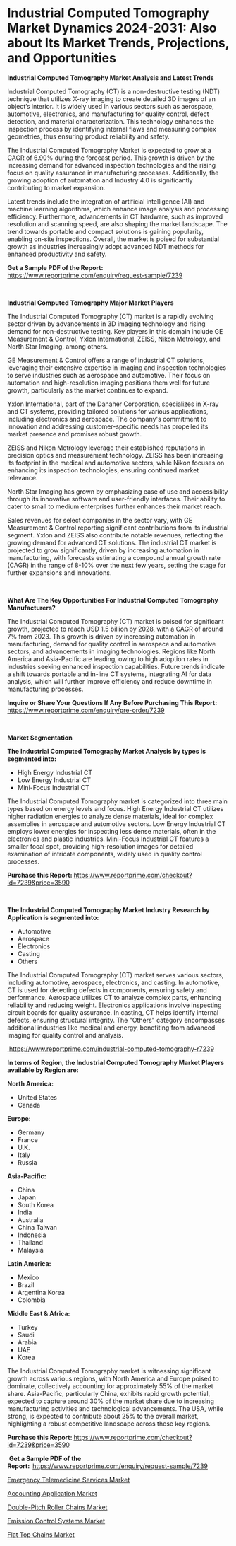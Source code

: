 <p><h1>Industrial Computed Tomography Market Dynamics 2024-2031: Also about Its Market Trends, Projections, and Opportunities</h1></p><p><strong>Industrial Computed Tomography Market Analysis and Latest Trends</strong></p>
<p><p>Industrial Computed Tomography (CT) is a non-destructive testing (NDT) technique that utilizes X-ray imaging to create detailed 3D images of an object’s interior. It is widely used in various sectors such as aerospace, automotive, electronics, and manufacturing for quality control, defect detection, and material characterization. This technology enhances the inspection process by identifying internal flaws and measuring complex geometries, thus ensuring product reliability and safety.</p><p>The Industrial Computed Tomography Market is expected to grow at a CAGR of 6.90% during the forecast period. This growth is driven by the increasing demand for advanced inspection technologies and the rising focus on quality assurance in manufacturing processes. Additionally, the growing adoption of automation and Industry 4.0 is significantly contributing to market expansion. </p><p>Latest trends include the integration of artificial intelligence (AI) and machine learning algorithms, which enhance image analysis and processing efficiency. Furthermore, advancements in CT hardware, such as improved resolution and scanning speed, are also shaping the market landscape. The trend towards portable and compact solutions is gaining popularity, enabling on-site inspections. Overall, the market is poised for substantial growth as industries increasingly adopt advanced NDT methods for enhanced productivity and safety.</p></p>
<p><strong>Get a Sample PDF of the Report:&nbsp;</strong> <a href="https://www.reportprime.com/enquiry/request-sample/7239">https://www.reportprime.com/enquiry/request-sample/7239</a></p>
<p>&nbsp;</p>
<p><strong>Industrial Computed Tomography Major Market Players</strong></p>
<p><p>The Industrial Computed Tomography (CT) market is a rapidly evolving sector driven by advancements in 3D imaging technology and rising demand for non-destructive testing. Key players in this domain include GE Measurement & Control, Yxlon International, ZEISS, Nikon Metrology, and North Star Imaging, among others. </p><p>GE Measurement & Control offers a range of industrial CT solutions, leveraging their extensive expertise in imaging and inspection technologies to serve industries such as aerospace and automotive. Their focus on automation and high-resolution imaging positions them well for future growth, particularly as the market continues to expand.</p><p>Yxlon International, part of the Danaher Corporation, specializes in X-ray and CT systems, providing tailored solutions for various applications, including electronics and aerospace. The company's commitment to innovation and addressing customer-specific needs has propelled its market presence and promises robust growth.</p><p>ZEISS and Nikon Metrology leverage their established reputations in precision optics and measurement technology. ZEISS has been increasing its footprint in the medical and automotive sectors, while Nikon focuses on enhancing its inspection technologies, ensuring continued market relevance.</p><p>North Star Imaging has grown by emphasizing ease of use and accessibility through its innovative software and user-friendly interfaces. Their ability to cater to small to medium enterprises further enhances their market reach.</p><p>Sales revenues for select companies in the sector vary, with GE Measurement & Control reporting significant contributions from its industrial segment. Yxlon and ZEISS also contribute notable revenues, reflecting the growing demand for advanced CT solutions. The industrial CT market is projected to grow significantly, driven by increasing automation in manufacturing, with forecasts estimating a compound annual growth rate (CAGR) in the range of 8-10% over the next few years, setting the stage for further expansions and innovations.</p></p>
<p>&nbsp;</p>
<p><strong>What Are The Key Opportunities For Industrial Computed Tomography Manufacturers?</strong></p>
<p><p>The Industrial Computed Tomography (CT) market is poised for significant growth, projected to reach USD 1.5 billion by 2028, with a CAGR of around 7% from 2023. This growth is driven by increasing automation in manufacturing, demand for quality control in aerospace and automotive sectors, and advancements in imaging technologies. Regions like North America and Asia-Pacific are leading, owing to high adoption rates in industries seeking enhanced inspection capabilities. Future trends indicate a shift towards portable and in-line CT systems, integrating AI for data analysis, which will further improve efficiency and reduce downtime in manufacturing processes.</p></p>
<p><strong>Inquire or Share Your Questions If Any Before Purchasing This Report:</strong> <a href="https://www.reportprime.com/enquiry/pre-order/7239">https://www.reportprime.com/enquiry/pre-order/7239</a></p>
<p>&nbsp;</p>
<p><strong>Market Segmentation</strong></p>
<p><strong>The Industrial Computed Tomography Market Analysis by types is segmented into:</strong></p>
<p><ul><li>High Energy Industrial CT</li><li>Low Energy Industrial CT</li><li>Mini-Focus Industrial CT</li></ul></p>
<p><p>The Industrial Computed Tomography market is categorized into three main types based on energy levels and focus. High Energy Industrial CT utilizes higher radiation energies to analyze dense materials, ideal for complex assemblies in aerospace and automotive sectors. Low Energy Industrial CT employs lower energies for inspecting less dense materials, often in the electronics and plastic industries. Mini-Focus Industrial CT features a smaller focal spot, providing high-resolution images for detailed examination of intricate components, widely used in quality control processes.</p></p>
<p><strong>Purchase this Report:&nbsp;</strong><a href="https://www.reportprime.com/checkout?id=7239&price=3590">https://www.reportprime.com/checkout?id=7239&price=3590</a></p>
<p>&nbsp;</p>
<p><strong>The Industrial Computed Tomography Market Industry Research by Application is segmented into:</strong></p>
<p><ul><li>Automotive</li><li>Aerospace</li><li>Electronics</li><li>Casting</li><li>Others</li></ul></p>
<p><p>The Industrial Computed Tomography (CT) market serves various sectors, including automotive, aerospace, electronics, and casting. In automotive, CT is used for detecting defects in components, ensuring safety and performance. Aerospace utilizes CT to analyze complex parts, enhancing reliability and reducing weight. Electronics applications involve inspecting circuit boards for quality assurance. In casting, CT helps identify internal defects, ensuring structural integrity. The "Others" category encompasses additional industries like medical and energy, benefiting from advanced imaging for quality control and analysis.</p></p>
<p><a href="https://www.reportprime.com/industrial-computed-tomography-r7239">&nbsp;https://www.reportprime.com/industrial-computed-tomography-r7239</a></p>
<p><strong>In terms of Region, the Industrial Computed Tomography Market Players available by Region are:</strong></p>
<p>
    <p> <strong> North America: </strong>
        <ul>
            <li>United States</li>
            <li>Canada</li>
        </ul>
        </p> 
    <p> <strong> Europe: </strong>
        <ul>
            <li>Germany</li>
            <li>France</li>
            <li>U.K.</li>
            <li>Italy</li>
            <li>Russia</li>
        </ul>
        </p> 
    <p> <strong> Asia-Pacific: </strong>
        <ul>
            <li>China</li>
            <li>Japan</li>
            <li>South Korea</li>
            <li>India</li>
            <li>Australia</li>
            <li>China Taiwan</li>
            <li>Indonesia</li>
            <li>Thailand</li>
            <li>Malaysia</li>
        </ul>
        </p> 
    <p> <strong> Latin America: </strong>
        <ul>
            <li>Mexico</li>
            <li>Brazil</li>
            <li>Argentina Korea</li>
            <li>Colombia</li>
        </ul>
        </p> 
    <p> <strong> Middle East & Africa: </strong>
        <ul>
            <li>Turkey</li>
            <li>Saudi</li>
            <li>Arabia</li>
            <li>UAE</li>
            <li>Korea</li>
        </ul>
    </p>
    </p>
<p><p>The Industrial Computed Tomography market is witnessing significant growth across various regions, with North America and Europe poised to dominate, collectively accounting for approximately 55% of the market share. Asia-Pacific, particularly China, exhibits rapid growth potential, expected to capture around 30% of the market share due to increasing manufacturing activities and technological advancements. The USA, while strong, is expected to contribute about 25% to the overall market, highlighting a robust competitive landscape across these key regions.</p></p>
<p><strong>Purchase this Report: </strong><a href="https://www.reportprime.com/checkout?id=7239&price=3590">https://www.reportprime.com/checkout?id=7239&price=3590</a></p>
<p>&nbsp;<strong>Get a Sample PDF of the Report:&nbsp;&nbsp;</strong><a href="https://www.reportprime.com/enquiry/request-sample/7239">https://www.reportprime.com/enquiry/request-sample/7239</a></p>
<p><strong></strong></p>
<p><p><a href="https://www.linkedin.com/pulse/insights-emergency-telemedicine-services-industry-market-financial-r3lrf?trackingId=hFxFaS6zR1CCQ2q9yov0Qg%3D%3D">Emergency Telemedicine Services Market</a></p><p><a href="https://medium.com/@dhjdj3783/accounting-application-industry-sector-market-dynamics-and-future-scenarios-2024-2031-29cf8c83d199">Accounting Application Market</a></p><p><a href="https://issuu.com/reportprime-2/docs/double-pitch-roller-chains-market-s_20e1db9f4911bb">Double-Pitch Roller Chains Market</a></p><p><a href="https://www.linkedin.com/pulse/navigating-global-emission-control-systems-market-landscape-trends-q61af?trackingId=WBvc7kDZSS2jpZd27d3iSQ%3D%3D">Emission Control Systems Market</a></p><p><a href="https://issuu.com/reportprime-2/docs/flat-top-chains-market-size-2030.pp_42a3ed63f9b08a">Flat Top Chains Market</a></p></p>